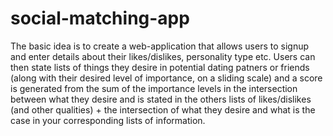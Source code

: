 # social-matching-app
The basic idea is to create a web-application that allows users to signup and enter details about their likes/dislikes, personality type etc. 
Users can then state lists of things they desire in potential dating patners or friends (along with their desired level of importance, on a sliding scale) and a score is generated
from the sum of the importance levels in the intersection between what they desire and is stated in the others lists of likes/dislikes (and other qualities) + the intersection of what they desire and
what is the case in your corresponding lists of information.
